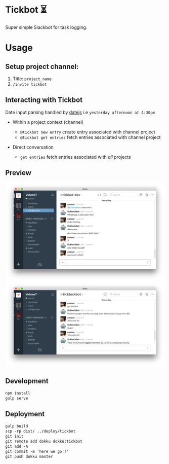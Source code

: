# Tickbot :hourglass_flowing_sand:

Super simple Slackbot for task logging.

# Usage

## Setup project channel:

1. Title: `project_name`
2. `/invite tickbot`

## Interacting with Tickbot

Date input parsing handled by [datejs](https://github.com/matthewmueller/date) i.e `yesterday afternoon at 4:30pm`

+ Within a project context (channel)
  + `@tickbot new entry` create entry associated with channel project
  + `@tickbot get entries` fetch entries associated with channel project

+ Direct conversation
  + `get entries` fetch entries associated with *all* projects

## Preview

![Making an entry](/screenshots/new_entry.png)
![Fetching entries](/screenshots/get_entry.png)

## Development

```shell
npm install
gulp serve
```

## Deployment

```shell
gulp build
scp -rp dist/ ../deploy/tickbot
git init
git remote add dokku dokku:tickbot
git add -A
git commit -m 'here we go!!'
git push dokku master
```
